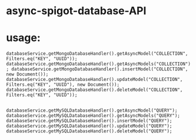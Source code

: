 # async-spigot-database-API
# usage:

`
databaseService.getMongoDatabaseHandler().getAsyncModel("COLLECTION", Filters.eq("KEY", "UUID"));
databaseService.getMongoDatabaseHandler().getAsyncModels("COLLECTION");
databaseService.getMongoDatabaseHandler().insertModel("COLLECTION", new Document());
databaseService.getMongoDatabaseHandler().updateModel("COLLECTION", Filters.eq("KEY", "UUID"), new Document());
databaseService.getMongoDatabaseHandler().deleteModel("COLLECTION", Filters.eq("KEY", "UUID"));
`

`       
databaseService.getMySQLDatabaseHandler().getAsyncModel("QUERY");
databaseService.getMySQLDatabaseHandler().getAsyncModels("QUERY");
databaseService.getMySQLDatabaseHandler().insertModel("QUERY");
databaseService.getMySQLDatabaseHandler().updateModel("QUERY");
databaseService.getMySQLDatabaseHandler().deleteModel("QUERY");
`
